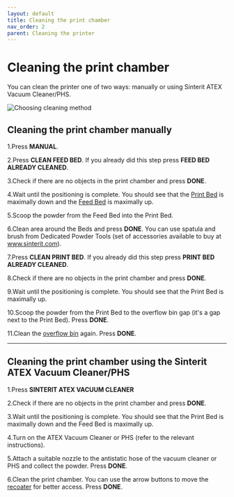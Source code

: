 ```yaml
---
layout: default
title: Cleaning the print chamber
nav_order: 2
parent: Cleaning the printer
---
```

<h1> Cleaning the print chamber</h1>

You can clean the printer one of two ways: manually or using Sinterit ATEX Vacuum Cleaner/PHS.

![Choosing cleaning method](/choosing_cleaning.png)

<h2> Cleaning the print chamber manually </h2>

1.Press **MANUAL**.

2.Press **CLEAN FEED BED**. If you already did this step press **FEED BED ALREADY CLEANED**. 

3.Check if there are no objects in the print chamber and press **DONE**.

4.Wait until the positioning is complete. You should see that the <a href="glossary">Print Bed</a> is maximally down and the <a href="glossary">Feed Bed</a> is maximally up.

5.Scoop the powder from the Feed Bed into the Print Bed. 

6.Clean area around the Beds and press **DONE**. You can use spatula and brush from Dedicated Powder Tools (set of accessories available to buy at www.sinterit.com).

7.Press **CLEAN PRINT BED**. If you already did this step press **PRINT BED ALREADY CLEANED**.

8.Check if there are no objects in the print chamber and press **DONE**.

9.Wait until the positioning is complete. You should see that the Print Bed is maximally up.

10.Scoop the powder from the Print Bed to the overflow bin gap (it's a gap next to the Print Bed). Press **DONE**.

11.Clean the <a href="glossary">overflow bin</a> again. Press **DONE**.


___

<h2> Cleaning the print chamber using the Sinterit ATEX Vacuum Cleaner/PHS </h2>

1.Press **SINTERIT ATEX VACUUM CLEANER** 

2.Check if there are no objects in the print chamber and press **DONE**.

3.Wait until the positioning is complete. You should see that the Print Bed is maximally down and the Feed Bed is maximally up.

4.Turn on the ATEX Vacuum Cleaner or PHS (refer to the relevant instructions).

5.Attach a suitable nozzle to the antistatic hose of the vacuum cleaner or PHS and collect the powder. Press **DONE**.

6.Clean the print chamber. You can use the arrow buttons to move the <a href="glossary">recoater</a> for better access. Press **DONE**.
